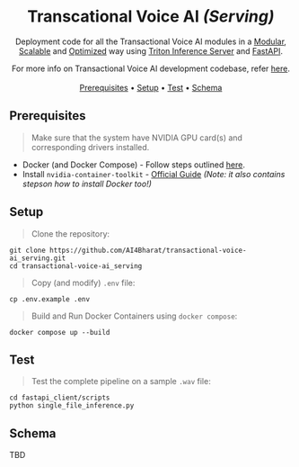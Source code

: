 <h1 align="center">Transcational Voice AI <i>(Serving)</i> </h1>

<p align="center">Deployment code for all the Transactional Voice AI modules in a <u>Modular</u>, <u>Scalable</u> and  <u>Optimized</u> way using <a href="https://github.com/triton-inference-server/server">Triton Inference Server</a> and <a href="https://github.com/tiangolo/fastapi">FastAPI</a>.</p>
<p align="center">
  For more info on Transactional Voice AI development codebase, refer <a href="https://ucr.docyard.ai/">here</a>.
  <br> <br>
  <a href="#prerequisites">Prerequisites</a> •
  <a href="#setup">Setup</a> •
  <a href="#test">Test</a> •
  <a href="#schema">Schema</a>
</p>

## Prerequisites

> Make sure that the system have NVIDIA GPU card(s) and corresponding drivers installed.

- Docker (and Docker Compose) - Follow steps outlined [here](https://docs.docker.com/engine/install/).
- Install `nvidia-container-toolkit` - [Official Guide](https://docs.nvidia.com/datacenter/cloud-native/container-toolkit/latest/install-guide.html#docker) *(Note: it also contains stepson how to install Docker too!)*

## Setup

> Clone the repository: 
```
git clone https://github.com/AI4Bharat/transactional-voice-ai_serving.git
cd transactional-voice-ai_serving
```
> Copy (and modify) `.env` file:
```
cp .env.example .env
```
> Build and Run Docker Containers using  `docker compose`:
```
docker compose up --build
```

## Test
> Test the complete pipeline on a sample `.wav` file: 
```
cd fastapi_client/scripts
python single_file_inference.py
```

## Schema
TBD